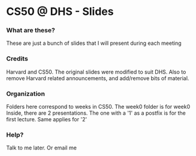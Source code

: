 # CS50 @ DHS - Slides
### What are these?
These are just a bunch of slides that I will present during each meeting
### Credits
Harvard and CS50. The original slides were modified to suit DHS. Also to remove Harvard related announcements, and add/remove bits of material.
### Organization
Folders here correspond to weeks in CS50. The week0 folder is for week0
Inside, there are 2 presentations. The one with a '1' as a postfix is for the first lecture. Same applies for '2'
### Help?
Talk to me later. Or email me